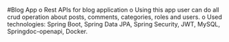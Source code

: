 #Blog App
o	Rest APIs for blog application
o	Using this app user can do all crud operation about posts, comments, categories, roles and users.
o	Used technologies: Spring Boot, Spring Data JPA, Spring Security, JWT, MySQL, Springdoc-openapi, Docker.
